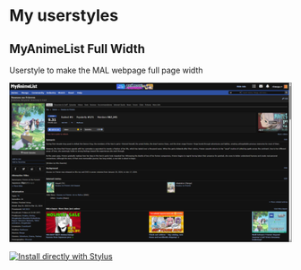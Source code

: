 # My userstyles

## MyAnimeList Full Width
Userstyle to make the MAL webpage full page width

![MyAnimeList Full Width Preview](https://raw.githubusercontent.com/rimopa/userstyles/main/myanimelist-wider-preview.png)

[![Install directly with Stylus](https://img.shields.io/badge/Install%20directly%20with-Stylus-00adad.svg)](https://raw.githubusercontent.com/rimopa/userstyles/main/myanimelist-wider.user.css)
